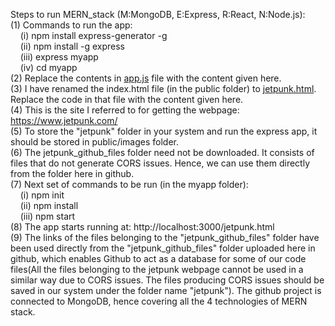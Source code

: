 Steps to run MERN_stack (M:MongoDB, E:Express, R:React, N:Node.js):<br>
(1) Commands to run the app:<br>
    &nbsp;&nbsp;&nbsp;&nbsp;(i) npm install express-generator -g<br>
    &nbsp;&nbsp;&nbsp;&nbsp;(ii) npm install -g express<br>
    &nbsp;&nbsp;&nbsp;&nbsp;(iii) express myapp<br>
    &nbsp;&nbsp;&nbsp;&nbsp;(iv) cd myapp<br>
(2) Replace the contents in <u>app.js</u> file with the content given here.<br>
(3) I have renamed the index.html file (in the public folder) to <u>jetpunk.html</u>. Replace the code in that file with the content given here.<br>
(4) This is the site I referred to for getting the webpage: https://www.jetpunk.com/<br>
(5) To store the "jetpunk" folder in your system and run the express app, it should be stored in public/images folder.<br>
(6) The jetpunk_github_files folder need not be downloaded. It consists of files that do not generate CORS issues. Hence, we can use them directly from the folder here in github.<br>
(7) Next set of commands to be run (in the myapp folder):<br>
    &nbsp;&nbsp;&nbsp;&nbsp;(i) npm init<br>
    &nbsp;&nbsp;&nbsp;&nbsp;(ii) npm install<br>
    &nbsp;&nbsp;&nbsp;&nbsp;(iii) npm start<br>
(8) The app starts running at: http://localhost:3000/jetpunk.html<br>
(9) The links of the files belonging to the "jetpunk_github_files" folder have been used directly from the "jetpunk_github_files" folder uploaded here in github, which enables Github to act as a database for some of our code files(All the files belonging to the jetpunk webpage cannot be used in a similar way due to CORS issues. The files producing CORS issues should be saved in our system under the folder name "jetpunk"). The github project is connected to MongoDB, hence covering all the 4 technologies of MERN stack.<br>
